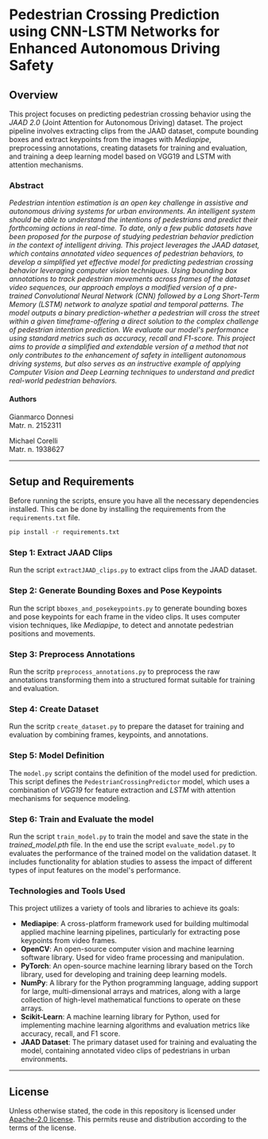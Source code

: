 # Pedestrian Crossing Prediction using CNN-LSTM Networks for Enhanced Autonomous Driving Safety

## Overview
This project focuses on predicting pedestrian crossing behavior using the *JAAD 2.0* (Joint Attention for Autonomous Driving) dataset. The project pipeline involves extracting clips from the JAAD dataset, compute bounding boxes and extract keypoints from the images with *Mediapipe*, preprocessing annotations, creating datasets for training and evaluation, and training a deep learning model based on VGG19 and LSTM with attention mechanisms.

### Abstract
*Pedestrian intention estimation is an open key challenge in assistive and autonomous driving systems for urban environments. An intelligent system should be able to understand the intentions of pedestrians and predict their forthcoming actions in real-time. To date, only a few public datasets have been proposed for the purpose of studying pedestrian behavior prediction in the context of intelligent driving. This project leverages the JAAD dataset, which contains annotated video sequences of pedestrian behaviors, to develop a simplified yet effective model for predicting pedestrian crossing behavior leveraging computer vision techniques. Using bounding box annotations to track pedestrian movements across frames of the dataset video sequences, our approach employs a modified version of a pre-trained Convolutional Neural Network (CNN) followed by a Long Short-Term Memory (LSTM) network to analyze spatial and temporal patterns. The model outputs a binary prediction-whether a pedestrian will cross the street within a given timeframe-offering a direct solution to the complex challenge of pedestrian intention prediction. We evaluate our model's performance using standard metrics such as accuracy, recall and F1-score. This project aims to provide a simplified and extendable version of a method that not only contributes to the enhancement of safety in intelligent autonomous driving systems, but also serves as an instructive example of applying Computer Vision and Deep Learning techniques to understand and predict real-world pedestrian behaviors.*

#### Authors
<p>
  Gianmarco Donnesi<br>
  Matr. n. 2152311
</p>

<p>
  Michael Corelli<br>
  Matr. n. 1938627
</p>

---

## Setup and Requirements
Before running the scripts, ensure you have all the necessary dependencies installed. This can be done by installing the requirements from the `requirements.txt` file.

```bash
pip install -r requirements.txt
```

### Step 1: Extract JAAD Clips
Run the script `extractJAAD_clips.py` to extract clips from the JAAD dataset.

### Step 2: Generate Bounding Boxes and Pose Keypoints
Run the script `bboxes_and_posekeypoints.py` to generate bounding boxes and pose keypoints for each frame in the video clips. It uses computer vision techniques, like *Mediapipe*, to detect and annotate pedestrian positions and movements.

### Step 3: Preprocess Annotations
Run the scritp `preprocess_annotations.py` to preprocess the raw annotations transforming them into a structured format suitable for training and evaluation.

### Step 4: Create Dataset
Run the scritp `create_dataset.py` to prepare the dataset for training and evaluation by combining frames, keypoints, and annotations.

### Step 5: Model Definition
The `model.py` script contains the definition of the model used for prediction.
This script defines the `PedestrianCrossingPredictor` model, which uses a combination of *VGG19* for feature extraction and *LSTM* with attention mechanisms for sequence modeling.

### Step 6: Train and Evaluate the model
Run the script `train_model.py` to train the model and save the state in the *trained_model.pth* file.
In the end use the script `evaluate_model.py` to evaluates the performance of the trained model on the validation dataset. It includes functionality for ablation studies to assess the impact of different types of input features on the model's performance.


### Technologies and Tools Used

This project utilizes a variety of tools and libraries to achieve its goals:

- **Mediapipe**: A cross-platform framework used for building multimodal applied machine learning pipelines, particularly for extracting pose keypoints from video frames.
- **OpenCV**: An open-source computer vision and machine learning software library. Used for video frame processing and manipulation.
- **PyTorch**: An open-source machine learning library based on the Torch library, used for developing and training deep learning models.
- **NumPy**: A library for the Python programming language, adding support for large, multi-dimensional arrays and matrices, along with a large collection of high-level mathematical functions to operate on these arrays.
- **Scikit-Learn**: A machine learning library for Python, used for implementing machine learning algorithms and evaluation metrics like accuracy, recall, and F1 score.
- **JAAD Dataset**: The primary dataset used for training and evaluating the model, containing annotated video clips of pedestrians in urban environments.

---
## License
Unless otherwise stated, the code in this repository is licensed under [Apache-2.0 license](LICENSE). This permits reuse and distribution according to the terms of the license.
